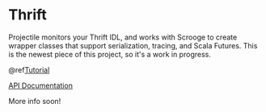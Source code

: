 # Thrift

Projectile monitors your Thrift IDL, and works with Scrooge to create wrapper classes that support serialization, tracing, and Scala Futures.
This is the newest piece of this project, so it's a work in progress. 

@ref[Tutorial](../tutorial/thrifty/index.md)

[API Documentation](../api/projectile-parser-thrift/com/kyleu/projectile/index.html)

More info soon!
